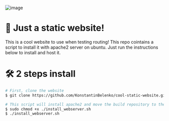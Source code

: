 ![image](https://user-images.githubusercontent.com/90444271/188604949-fbde4ab0-56de-4a22-8fee-f647c1f6163e.png)

# 👋 Just a static website!
This is a cool website to use when testing routing! This repo cointains a script to install it with apache2 server on ubuntu.
Just run the instructions below to install and host it.

# 🛠 2 steps install
```bash
# First, clone the website
$ git clone https://github.com/KonstantinBelenko/cool-static-website.git && cd cool-static-website

# This script will install apache2 and move the build repository to the /var/ww/html
$ sudo chmod +x ./install_webserver.sh
$ ./install_webserver.sh
```
